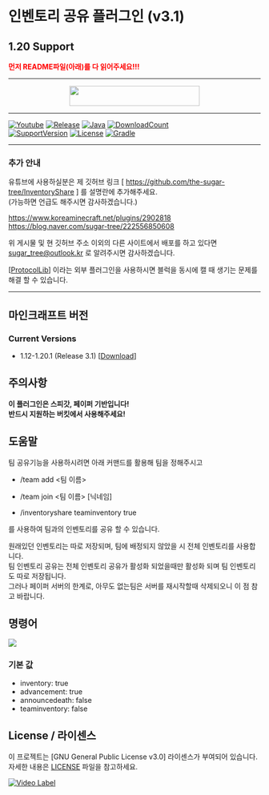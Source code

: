 # 인벤토리 공유 플러그인 (v3.1)

## 1.20 Support

<span style="color:red">
    <b>먼저 README파일(아래)를 다 읽어주세요!!!</b>
</span>

---
<p align="center">
    <a href="https://github.com/the-sugar-tree/InventoryShare/releases/download/v3.1/InventoryShare-3.1.jar">
        <img src="https://img.shields.io/badge/플러그인%20다운로드-클릭-bbbbbb?style=for-the-badge" height="40" width="260">
    </a>
</p>

---
[![Youtube](https://img.shields.io/badge/youtube-sugar_tree-red.svg?logo=youtube&style=for-the-badge)](https://www.youtube.com/channel/UCtqLK2FrJI9BNB0BI8-sWHA)
[![Release](https://img.shields.io/github/v/release/the-sugar-tree/InventoryShare?style=for-the-badge)](https://github.com/the-sugar-tree/InventoryShare/releases/tag/v3.1)
[![Java](https://img.shields.io/badge/java-17-ED8B00.svg?logo=java&style=for-the-badge)](https://www.azul.com/)
[![DownloadCount](https://img.shields.io/github/downloads/the-sugar-tree/InventoryShare/total?style=for-the-badge)](https://github.com/the-sugar-tree/InventoryShare/releases)   
[![SupportVersion](https://img.shields.io/badge/Supported%20Minecraft%20Version-1.12‐1.20.1-green?style=for-the-badge)](https://github.com/the-sugar-tree/InventoryShare)
[![License](https://img.shields.io/github/license/the-sugar-tree/InventoryShare?style=for-the-badge)](https://www.gnu.org/licenses/gpl-3.0.html)
[![Gradle](https://img.shields.io/badge/gradle-8.1.1-02303A.svg?logo=gradle&style=for-the-badge)](https://gradle.org)

---

### 추가 안내

유튜브에 사용하실분은 제 깃허브 링크 [ https://github.com/the-sugar-tree/InventoryShare ] 를 설명란에 추가해주세요.   
(가능하면 언급도 해주시면 감사하겠습니다.)   

https://www.koreaminecraft.net/plugins/2902818   
https://blog.naver.com/sugar-tree/222556850608   

위 게시물 및 현 깃허브 주소 이외의 다른 사이트에서 배포를 하고 있다면 <sugar_tree@outlook.kr> 로 알려주시면 감사하겠습니다.

\[[ProtocolLib](https://www.spigotmc.org/resources/protocollib.1997)] 이라는 외부 플러그인을 사용하시면 블럭을 동시에 캘 때 생기는 문제를 해결 할 수 있습니다.

---

## 마인크래프트 버전
### Current Versions
- 1.12-1.20.1 (Release 3.1) \[[Download](https://github.com/the-sugar-tree/InventoryShare/releases/download/v3.1/InventoryShare-3.1.jar)]

## 주의사항
**이 플러그인은 스피갓, 페이퍼 기반입니다!**   
**반드시 지원하는 버킷에서 사용해주세요!**

## 도움말
팀 공유기능을 사용하시려면 아래 커맨드를 활용해 팀을 정해주시고
- /team add <팀 이름> 
- /team join <팀 이름> \[닉네임]


- /inventoryshare teaminventory true

를 사용하여 팀과의 인벤토리를 공유 할 수 있습니다.  

원래있던 인벤토리는 따로 저장되며, 팀에 배정되지 않았을 시 전체 인벤토리를 사용합니다.  
팀 인벤토리 공유는 전체 인벤토리 공유가 활성화 되었을때만 활성화 되며 팀 인벤토리도 따로 저장됩니다.  
그러나 페이퍼 서버의 한계로, 아무도 없는팀은 서버를 재시작할때 삭제되오니 이 점 참고 바랍니다.

## 명령어
![](https://raw.githubusercontent.com/the-sugar-tree/InventoryShare/master/help_message.png)   
### 기본 값
- inventory: true
- advancement: true
- announcedeath: false
- teaminventory: false

## License / 라이센스

이 프로젝트는 \[GNU General Public License v3.0] 라이센스가 부여되어 있습니다. 자세한 내용은 [LICENSE](https://github.com/the-sugar-tree/InventoryShare/blob/master/LICENSE.md) 파일을 참고하세요.


[![Video Label](http://img.youtube.com/vi/PI6eTCOs-x4/0.jpg)](https://www.youtube.com/watch?v=PI6eTCOs-x4)
